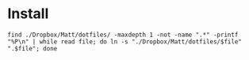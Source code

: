 # Install
    find ./Dropbox/Matt/dotfiles/ -maxdepth 1 -not -name ".*" -printf "%P\n" | while read file; do ln -s "./Dropbox/Matt/dotfiles/$file" ".$file"; done
